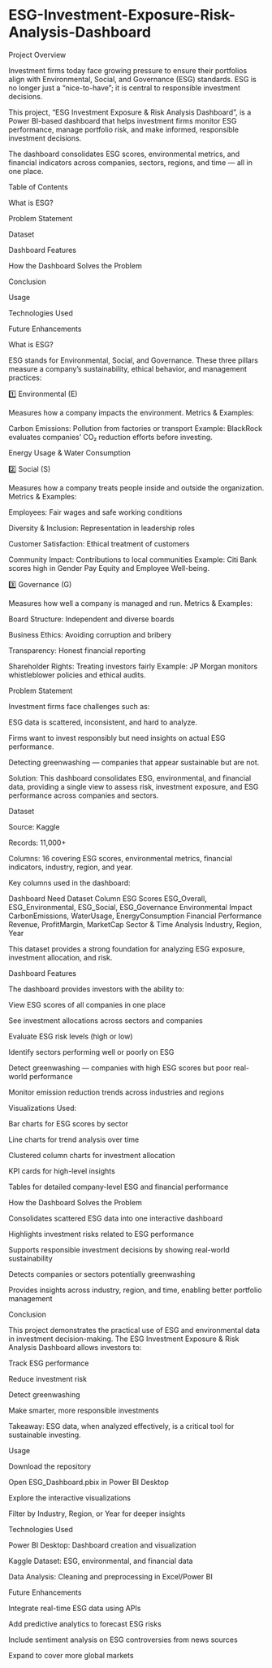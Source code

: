 # ESG-Investment-Exposure-Risk-Analysis-Dashboard
Project Overview

Investment firms today face growing pressure to ensure their portfolios align with Environmental, Social, and Governance (ESG) standards. ESG is no longer just a “nice-to-have”; it is central to responsible investment decisions.

This project, “ESG Investment Exposure & Risk Analysis Dashboard”, is a Power BI-based dashboard that helps investment firms monitor ESG performance, manage portfolio risk, and make informed, responsible investment decisions.

The dashboard consolidates ESG scores, environmental metrics, and financial indicators across companies, sectors, regions, and time — all in one place.

Table of Contents

What is ESG?

Problem Statement

Dataset

Dashboard Features

How the Dashboard Solves the Problem

Conclusion

Usage

Technologies Used

Future Enhancements

What is ESG?

ESG stands for Environmental, Social, and Governance. These three pillars measure a company’s sustainability, ethical behavior, and management practices:

1️⃣ Environmental (E)

Measures how a company impacts the environment.
Metrics & Examples:

Carbon Emissions: Pollution from factories or transport
Example: BlackRock evaluates companies’ CO₂ reduction efforts before investing.

Energy Usage & Water Consumption

2️⃣ Social (S)

Measures how a company treats people inside and outside the organization.
Metrics & Examples:

Employees: Fair wages and safe working conditions

Diversity & Inclusion: Representation in leadership roles

Customer Satisfaction: Ethical treatment of customers

Community Impact: Contributions to local communities
Example: Citi Bank scores high in Gender Pay Equity and Employee Well-being.

3️⃣ Governance (G)

Measures how well a company is managed and run.
Metrics & Examples:

Board Structure: Independent and diverse boards

Business Ethics: Avoiding corruption and bribery

Transparency: Honest financial reporting

Shareholder Rights: Treating investors fairly
Example: JP Morgan monitors whistleblower policies and ethical audits.

Problem Statement

Investment firms face challenges such as:

ESG data is scattered, inconsistent, and hard to analyze.

Firms want to invest responsibly but need insights on actual ESG performance.

Detecting greenwashing — companies that appear sustainable but are not.

Solution: This dashboard consolidates ESG, environmental, and financial data, providing a single view to assess risk, investment exposure, and ESG performance across companies and sectors.

Dataset

Source: Kaggle

Records: 11,000+

Columns: 16 covering ESG scores, environmental metrics, financial indicators, industry, region, and year.

Key columns used in the dashboard:

Dashboard Need	Dataset Column
ESG Scores	ESG_Overall, ESG_Environmental, ESG_Social, ESG_Governance
Environmental Impact	CarbonEmissions, WaterUsage, EnergyConsumption
Financial Performance	Revenue, ProfitMargin, MarketCap
Sector & Time Analysis	Industry, Region, Year

This dataset provides a strong foundation for analyzing ESG exposure, investment allocation, and risk.

Dashboard Features

The dashboard provides investors with the ability to:

View ESG scores of all companies in one place

See investment allocations across sectors and companies

Evaluate ESG risk levels (high or low)

Identify sectors performing well or poorly on ESG

Detect greenwashing — companies with high ESG scores but poor real-world performance

Monitor emission reduction trends across industries and regions

Visualizations Used:

Bar charts for ESG scores by sector

Line charts for trend analysis over time

Clustered column charts for investment allocation

KPI cards for high-level insights

Tables for detailed company-level ESG and financial performance

How the Dashboard Solves the Problem

Consolidates scattered ESG data into one interactive dashboard

Highlights investment risks related to ESG performance

Supports responsible investment decisions by showing real-world sustainability

Detects companies or sectors potentially greenwashing

Provides insights across industry, region, and time, enabling better portfolio management

Conclusion

This project demonstrates the practical use of ESG and environmental data in investment decision-making. The ESG Investment Exposure & Risk Analysis Dashboard allows investors to:

Track ESG performance

Reduce investment risk

Detect greenwashing

Make smarter, more responsible investments

Takeaway: ESG data, when analyzed effectively, is a critical tool for sustainable investing.

Usage

Download the repository

Open ESG_Dashboard.pbix in Power BI Desktop

Explore the interactive visualizations

Filter by Industry, Region, or Year for deeper insights

Technologies Used

Power BI Desktop: Dashboard creation and visualization

Kaggle Dataset: ESG, environmental, and financial data

Data Analysis: Cleaning and preprocessing in Excel/Power BI

Future Enhancements

Integrate real-time ESG data using APIs

Add predictive analytics to forecast ESG risks

Include sentiment analysis on ESG controversies from news sources

Expand to cover more global markets
